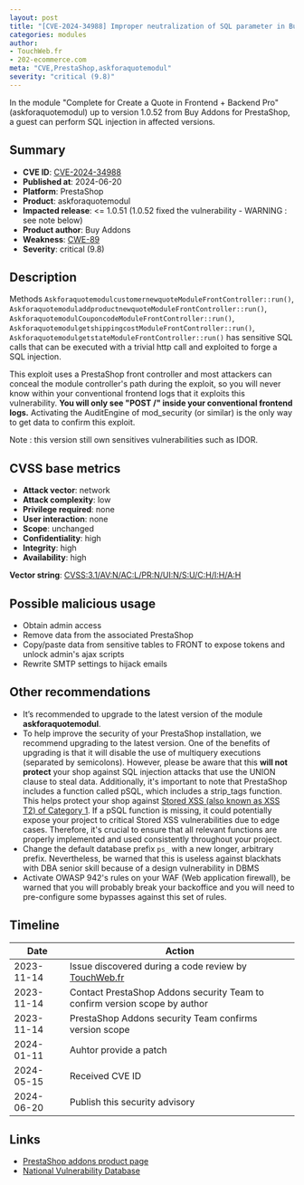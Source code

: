 ```yaml
---
layout: post
title: "[CVE-2024-34988] Improper neutralization of SQL parameter in Buy Addons - Complete for Create a Quote in Frontend + Backend Pro module for PrestaShop"
categories: modules
author:
- TouchWeb.fr
- 202-ecommerce.com
meta: "CVE,PrestaShop,askforaquotemodul"
severity: "critical (9.8)"
---
```


In the module "Complete for Create a Quote in Frontend + Backend Pro" (askforaquotemodul) up to version 1.0.52 from Buy Addons for PrestaShop, a guest can perform SQL injection in affected versions.

## Summary

* **CVE ID**: [CVE-2024-34988](https://cve.mitre.org/cgi-bin/cvename.cgi?name=CVE-2024-34988)
* **Published at**: 2024-06-20
* **Platform**: PrestaShop
* **Product**: askforaquotemodul
* **Impacted release**: <= 1.0.51 (1.0.52 fixed the vulnerability - WARNING : see note below)
* **Product author**: Buy Addons
* **Weakness**: [CWE-89](https://cwe.mitre.org/data/definitions/89.html)
* **Severity**: critical (9.8)

## Description

Methods `AskforaquotemodulcustomernewquoteModuleFrontController::run()`, `AskforaquotemoduladdproductnewquoteModuleFrontController::run()`, `AskforaquotemodulCouponcodeModuleFrontController::run()`, `AskforaquotemodulgetshippingcostModuleFrontController::run()`, `AskforaquotemodulgetstateModuleFrontController::run()` has sensitive SQL calls that can be executed with a trivial http call and exploited to forge a SQL injection.

This exploit uses a PrestaShop front controller and most attackers can conceal the module controller's path during the exploit, so you will never know within your conventional frontend logs that it exploits this vulnerability. **You will only see "POST /" inside your conventional frontend logs.** Activating the AuditEngine of mod_security (or similar) is the only way to get data to confirm this exploit.

Note : this version still own sensitives vulnerabilities such as IDOR.

## CVSS base metrics

* **Attack vector**: network
* **Attack complexity**: low
* **Privilege required**: none
* **User interaction**: none
* **Scope**: unchanged
* **Confidentiality**: high
* **Integrity**: high
* **Availability**: high

**Vector string**: [CVSS:3.1/AV:N/AC:L/PR:N/UI:N/S:U/C:H/I:H/A:H](https://nvd.nist.gov/vuln-metrics/cvss/v3-calculator?vector=AV:N/AC:L/PR:N/UI:N/S:U/C:H/I:H/A:H)

## Possible malicious usage

* Obtain admin access
* Remove data from the associated PrestaShop
* Copy/paste data from sensitive tables to FRONT to expose tokens and unlock admin's ajax scripts
* Rewrite SMTP settings to hijack emails


## Other recommendations

* It’s recommended to upgrade to the latest version of the module **askforaquotemodul**.
* To help improve the security of your PrestaShop installation, we recommend upgrading to the latest version. One of the benefits of upgrading is that it will disable the use of multiquery executions (separated by semicolons). However, please be aware that this **will not protect** your shop against SQL injection attacks that use the UNION clause to steal data. Additionally, it's important to note that PrestaShop includes a function called pSQL, which includes a strip_tags function. This helps protect your shop against [Stored XSS (also known as XSS T2) of Category 1](https://security.friendsofpresta.org/modules/2023/02/07/stored-xss.html). If a pSQL function is missing, it could potentially expose your project to critical Stored XSS vulnerabilities due to edge cases. Therefore, it's crucial to ensure that all relevant functions are properly implemented and used consistently throughout your project.
* Change the default database prefix `ps_` with a new longer, arbitrary prefix. Nevertheless, be warned that this is useless against blackhats with DBA senior skill because of a design vulnerability in DBMS
* Activate OWASP 942's rules on your WAF (Web application firewall), be warned that you will probably break your backoffice and you will need to pre-configure some bypasses against this set of rules.

## Timeline

| Date | Action |
|--|--|
| 2023-11-14 | Issue discovered during a code review by [TouchWeb.fr](https://www.touchweb.fr) |
| 2023-11-14 | Contact PrestaShop Addons security Team to confirm version scope by author |
| 2023-11-14 | PrestaShop Addons security Team confirms version scope |
| 2024-01-11 | Auhtor provide a patch |
| 2024-05-15 | Received CVE ID |
| 2024-06-20 | Publish this security advisory |

## Links

* [PrestaShop addons product page](https://addons.prestashop.com/en/data-import-export/20579-import-update-bulk-product-from-any-csv-excel-file-pro.html)
* [National Vulnerability Database](https://nvd.nist.gov/vuln/detail/CVE-2024-34988)